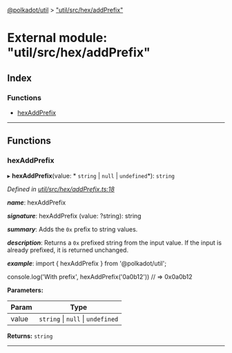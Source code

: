 [@polkadot/util](../README.md) > ["util/src/hex/addPrefix"](../modules/_util_src_hex_addprefix_.md)

# External module: "util/src/hex/addPrefix"

## Index

### Functions

* [hexAddPrefix](_util_src_hex_addprefix_.md#hexaddprefix)

---

## Functions

<a id="hexaddprefix"></a>

###  hexAddPrefix

▸ **hexAddPrefix**(value: * `string` &#124; `null` &#124; `undefined`*): `string`

*Defined in [util/src/hex/addPrefix.ts:18](https://github.com/polkadot-js/util/blob/7550b44/packages/util/src/hex/addPrefix.ts#L18)*

*__name__*: hexAddPrefix

*__signature__*: hexAddPrefix (value: ?string): string

*__summary__*: Adds the `0x` prefix to string values.

*__description__*: Returns a `0x` prefixed string from the input value. If the input is already prefixed, it is returned unchanged.

*__example__*: import { hexAddPrefix } from '@polkadot/util';

console.log('With prefix', hexAddPrefix('0a0b12')) // => 0x0a0b12

**Parameters:**

| Param | Type |
| ------ | ------ |
| value |  `string` &#124; `null` &#124; `undefined`|

**Returns:** `string`

___

